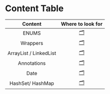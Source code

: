 # Content Table

| Content                | Where to look for                                                                                                                                |
| :---------------------:| :------------------------------------------------------------------------------------------------------------------------------------------:     |
| ENUMS                  | [🗂️](https://github.com/ariana-ssilva/entra21-aulas-de-java-avancado/tree/main/JavaAvancado/src/br/com/entra21/java/avancado/aula01/enuns)       |
| Wrappers               | [🗂️](https://github.com/ariana-ssilva/entra21-aulas-de-java-avancado/tree/main/JavaAvancado/src/br/com/entra21/java/avancado/aula01/wrappers)    |
| ArrayList / LinkedList | [🗂️](https://github.com/ariana-ssilva/entra21-aulas-de-java-avancado/tree/main/JavaAvancado/src/br/com/entra21/java/avancado/aula02)             |
| Annotations            | [🗂️](https://github.com/ariana-ssilva/entra21-aulas-de-java-avancado/tree/main/JavaAvancado/src/br/com/entra21/java/avancado/aula03/anotacoes)   |
| Date                   | [🗂️](https://github.com/ariana-ssilva/entra21-aulas-de-java-avancado/tree/main/JavaAvancado/src/br/com/entra21/java/avancado/aula03/datas)       |
| HashSet/ HashMap       | [🗂️](https://github.com/ariana-ssilva/entra21-aulas-de-java-avancado/blob/main/JavaAvancado/src/br/com/entra21/java/avancado/aula04/Aula04.java) |
